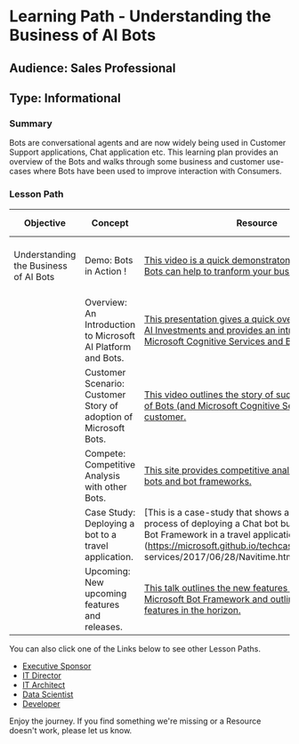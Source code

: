 # Learning Path - Understanding the Business of AI Bots

## Audience: Sales Professional
## Type: Informational

### Summary
Bots are conversational agents and are now widely being used in Customer Support applications, Chat application etc.  This learning plan provides an overview of the Bots and walks through some business and customer use-cases where Bots have been used to improve interaction with Consumers.


### Lesson Path

| Objective |	Concept	| Resource | Technologies | Level | Pre-Requisites 
| --- |	---	| --- | ---  | ---  | --- 
| Understanding the Business of AI Bots|Demo: Bots in Action ! | [This video is a quick demonstraton of  how AI and Bots can help to tranform your business](https://channel9.msdn.com/events/Data-Science/Microsoft-Data-Amp-2017/Transforming-customer-care-with-Business-Analytics--AI?term=bot%20framework) | Microsoft Cognitive Services and Bot Framework | Overview | None
| |Overview: An Introduction to Microsoft AI Platform and Bots.   | [This presentation gives a quick overview of Microsoft AI Investments and provides an introduction to Microsoft Cognitive Services and Bots](https://myinspire.microsoft.com/page/DownloadDocument?documentid=ed827e3e-c9b8-4090-b6e1-74713bb3dd54) | Microsoft Cognitive Services and Bot Framework | Overview | None
| |Customer Scenario: Customer Story of adoption of Microsoft Bots.   | [This video outlines the story of successful adoption of Bots (and Microsoft Cognitive Services) by a Telco customer.](https://medius.studios.ms/Embed/Video/INSP17-IND04?sid=IND04&oid=publicuser) | Microsoft Cognitive Services and Bot Framework | Overview | None
| |Compete: Competitive Analysis with other Bots.   | [This <internal> site provides competitive analysis of various bots and bot frameworks.](https://medius.studios.ms/Embed/Video/INSP17-IND04?sid=IND04&oid=publicuser) | Microsoft Cognitive Services and Bot Framework | Overview | None
| |Case Study: Deploying a bot to a travel application.    | [This is a case-study that shows an end to end process of deploying a Chat bot built with Microsoft Bot Framework in a travel application](https://microsoft.github.io/techcasestudies/cognitive services/2017/06/28/Navitime.html) | Microsoft Cognitive Services and Bot Framework | Overview | None
| |Upcoming: New upcoming features and releases.   | [This talk outlines the new features introduced in Microsoft Bot Framework and outlines some exciting features in the horizon.](https://channel9.msdn.com/Events/Build/2017/B8097) | Microsoft Cognitive Services and Bot Framework | Overview | None


You can also click one of the Links below to see other Lesson Paths.

- [Executive Sponsor](https://github.com/BuckWoody/LearningPaths/tree/master/Executive%20Sponsor)
- [IT Director](https://github.com/BuckWoody/LearningPaths/tree/master/IT%20Director)
- [IT Architect](https://github.com/BuckWoody/LearningPaths/tree/master/IT%20Architect)
- [Data Scientist](https://github.com/BuckWoody/LearningPaths/tree/master/Data%20Scientist)
- [Developer](https://github.com/BuckWoody/LearningPaths/tree/master/Developer)

Enjoy the journey. If you find something we're missing or a Resource doesn't work, please let us know.